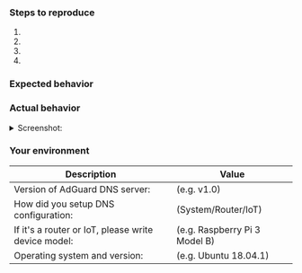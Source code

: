 <!--- Help us to avoid duplicate reports, make sure you have searched through existing issues before submitting a new one-->


<!--- If you are requesting a new feature, tell us how it should work in free form-->
<!--- If you are reporting a bug, submit the detailed description using the template below-->

### Steps to reproduce
<!--- Provide a link to a live example or a clear set of steps to reproduce the issue-->
1.
2.
3.
4.

### Expected behavior
<!--- Tell us what should happen -->

### Actual behavior
<!--- Tell us what happens instead -->


<details><summary>Screenshot:</summary>

<!--- drag and drop, upload or paste your screenshot to this area-->

</details>

### Your environment
<!--- Please include all relevant details about the environment you experienced the bug in -->

|   Description  |     Value    |
| -------------- | ------------ |
| Version of AdGuard DNS server:| (e.g. v1.0)
| How did you setup DNS configuration:| (System/Router/IoT)
| If it's a router or IoT, please write device model:| (e.g. Raspberry Pi 3 Model B)
| Operating system and version:| (e.g. Ubuntu 18.04.1)
